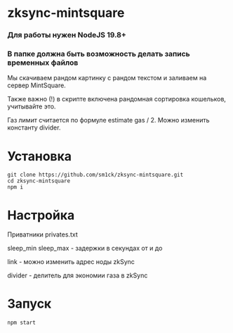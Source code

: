 # zksync-mintsquare

### Для работы нужен NodeJS 19.8+

### В папке должна быть возможность делать запись временных файлов

Мы скачиваем рандом картинку с рандом текстом и заливаем на сервер MintSquare.

Также важно (!) в скрипте включена рандомная сортировка кошельков, учитывайте это.

Газ лимит считается по формуле estimate gas / 2. Можно изменить константу divider.

# Установка

```
git clone https://github.com/sm1ck/zksync-mintsquare.git
cd zksync-mintsquare
npm i
```

# Настройка

Приватники privates.txt

sleep_min sleep_max - задержки в секундах от и до

link - можно изменить адрес ноды zkSync

divider - делитель для экономии газа в zkSync

# Запуск

```
npm start
```
